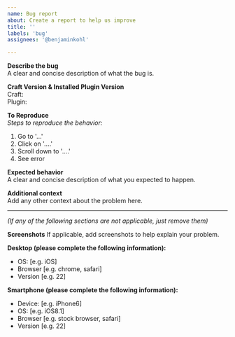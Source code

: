 ```yaml
---	
name: Bug report	
about: Create a report to help us improve	
title: ''	
labels: 'bug'	
assignees: '@benjaminkohl'	

---
```


**Describe the bug**  
A clear and concise description of what the bug is.

**Craft Version & Installed Plugin Version**  
Craft:   
Plugin: 

**To Reproduce**  
_Steps to reproduce the behavior:_
1. Go to '...'
2. Click on '....'
3. Scroll down to '....'
4. See error

**Expected behavior**  
A clear and concise description of what you expected to happen.

**Additional context**  
Add any other context about the problem here.

----
_(If any of the following sections are not applicable, just remove them)_

**Screenshots**
If applicable, add screenshots to help explain your problem.

**Desktop (please complete the following information):**
 - OS: [e.g. iOS]
 - Browser [e.g. chrome, safari]
 - Version [e.g. 22]

**Smartphone (please complete the following information):**
 - Device: [e.g. iPhone6]
 - OS: [e.g. iOS8.1]
 - Browser [e.g. stock browser, safari]
 - Version [e.g. 22]


